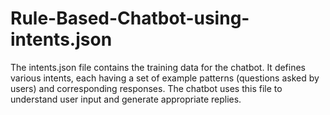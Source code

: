 # Rule-Based-Chatbot-using-intents.json
The intents.json file contains the training data for the chatbot. It defines various intents, each having a set of example  patterns (questions asked by users) and corresponding responses. The chatbot uses this file to understand user input and  generate appropriate replies.
